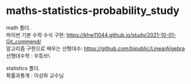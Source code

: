 # maths-statistics-probability_study
math 폴더. \
파이썬 기본 수학 수식 구현: https://khw11044.github.io/study/2021-10-01-Git_commend/ \
알고리즘 구현으로 배우는 선형대수: https://github.com/bjpublic/LinearAlgebra \
선형대수학 : 쑤튜브\

statistics 폴더. \
확률과통계 : 이상화 교수님
